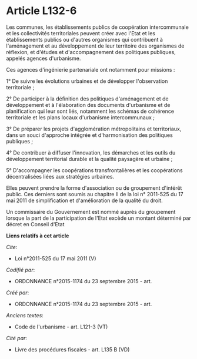 # Article L132-6

Les communes, les établissements publics de coopération intercommunale et les collectivités territoriales peuvent créer avec
l'Etat et les établissements publics ou d'autres organismes qui contribuent à l'aménagement et au développement de leur
territoire des organismes de réflexion, et d'études et d'accompagnement des politiques publiques, appelés agences
d'urbanisme. 

Ces agences d'ingénierie partenariale ont notamment pour missions : 

1° De suivre les évolutions urbaines et de développer l'observation territoriale ; 

2° De participer à la définition des politiques d'aménagement et de développement et à l'élaboration des documents
d'urbanisme et de planification qui leur sont liés, notamment les schémas de cohérence territoriale et les plans locaux
d'urbanisme intercommunaux ; 

3° De préparer les projets d'agglomération métropolitains et territoriaux, dans un souci d'approche intégrée et
d'harmonisation des politiques publiques ; 

4° De contribuer à diffuser l'innovation, les démarches et les outils du développement territorial durable et la qualité
paysagère et urbaine ; 

5° D'accompagner les coopérations transfrontalières et les coopérations décentralisées liées aux stratégies urbaines. 

Elles peuvent prendre la forme d'association ou de groupement d'intérêt public. Ces derniers sont soumis au chapitre II de la
loi n° 2011-525 du 17 mai 2011 de simplification et d'amélioration de la qualité du droit. 

Un commissaire du Gouvernement est nommé auprès du groupement lorsque la part de la participation de l'Etat excède un montant
déterminé par décret en Conseil d'Etat

**Liens relatifs à cet article**

_Cite_:

  - Loi n°2011-525 du 17 mai 2011 (V)

_Codifié par_:

  - ORDONNANCE n°2015-1174 du 23 septembre 2015 - art.

_Créé par_:

  - ORDONNANCE n°2015-1174 du 23 septembre 2015 - art.

_Anciens textes_:

  - Code de l'urbanisme - art. L121-3 (VT)

_Cité par_:

  - Livre des procédures fiscales - art. L135 B (VD)
